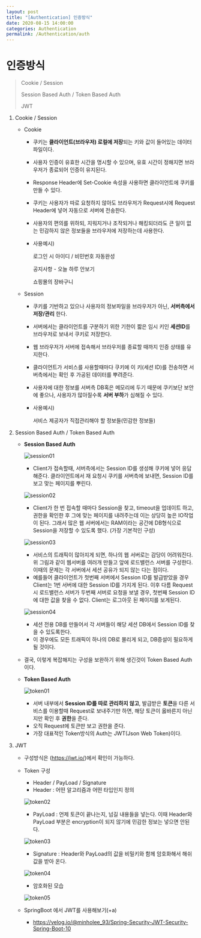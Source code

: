 ```yaml
---
layout: post
title: "[Authentication] 인증방식"
date: 2020-08-15 14:00:00
categories: Authentication
permalink: /Authentication/auth
---
```




# 인증방식

> Cookie / Session
>
> Session Based Auth / Token Based Auth
>
> JWT

1. Cookie / Session

   - Cookie 

     - 쿠키는 **클라이언트(브라우저) 로컬에 저장**되는 키와 값이 들어있는 데이터 파일이다.

     - 사용자 인증이 유효한 시간을 명시할 수 있으며, 유효 시간이 정해지면 브라우저가 종료되어 인증이 유지된다.

     - Response Header에 Set-Cookie 속성을 사용하면 클라이언트에 쿠키를 만들 수 있다.

     - 쿠키는 사용자가 따로 요청하지 않아도 브라우저가 Request시에 Request Header에 넣어 자동으로 서버에 전송한다.

     - 사용자의 편의를 위하되, 지워지거나 조작되거나 해킹되더라도 큰 일이 없는 민감하지 않은 정보들을 브라우저에 저장하는데 사용한다.

     - 사용예시) 

       로그인 시 아이디 / 비민번호 자동완성

       공지사항 - 오늘 하루 안보기

       쇼핑몰의 장바구니

   - Session

     - 쿠키를 기반하고 있으나 사용자의 정보파일을 브라우저가 아닌, **서버측에서 저장/관리** 한다.

     - 서버에서는 클라이언트를 구분하기 위한 기한이 짧은 임시 키인 **세션ID**를 브라우저로 보내서 쿠키로 저장한다.

     -  웹 브라우저가 서버에 접속해서 브라우저를 종료할 때까지 인증 상태를 유지한다.

     - 클라이언트가 서비스를 사용할때마다 쿠키에 이 키(세션 ID)를 전송하면 서버측에서는 확인 후 가공된 데이터를 뿌려준다.

     - 사용자에 대한 정보를 서버측 DB혹은 메모리에 두기 때문에 쿠키보단 보안에 좋으나, 사용자가 많아질수록 **서버 부하**가 심해질 수 있다. 

     - 사용예시)

       서비스 제공자가 직접관리해야 할 정보들(민감한 정보들)

2. Session Based Auth / Token Based Auth

   - **Session Based Auth**

     ![session01](..\img\session01.JPG)

     - Client가 접속할때, 서버측에서는 Session ID를 생성해 쿠키에 넣어 응답해준다. 클라이언트에서 재 요청시  쿠키를 서버측에 보내면, Session ID를 보고 맞는 페이지를 뿌린다.

     ![session02](..\img\session02.JPG)

     - Client가 한 번 접속할 때마다 Session을 찾고, timeout을 업데이트 하고, 권한을 확인한 후 그에 맞는 페이지를 내려주는데 이는 상당히 높은 IO작업이 된다. 그래서 많은 웹 서버에서는 RAM이라는 공간에 DB형식으로 Session을 저장할 수 있도록 했다. (가장 기본적인 구성)

     ![session03](..\img\session03.JPG)
     - 서비스의 트래픽이 많아지게 되면, 하나의 웹 서버로는 감당이 어려워진다. 위 그림과 같이 웹서버를 여러개 만들고 앞에 로드밸런스 서버를 구성한다. 이때의 문제는 각 서버에서 세션 공유가 되지 않는 다는 점이다.
     - 예를들어 클라이언트가 첫번째 서버에서 Session ID를 발급받았을 경우 Client는 1번 서버에 대한 Session ID를 가지게 된다. 이후 다름 Request시 로드밸런스 서버가 두번째 서버로  요청을 보낼 경우, 첫번째 Session ID에 대한 값을 찾을 수 없다. Client는 로그아웃 된 페이지를 보게된다.

     ![session04](..\img\session04.JPG)
     - 세션 전용 DB를 만들어서 각 서버들이 해당 세션 DB에서 Session ID를 찾을 수 있도록한다.
     - 이 경우에도 모든 트래픽이 하나의 DB로 몰리게 되고, DB증설이 필요하게 될 것이다. 

   - 결국, 이렇게 복잡해지는 구성을 보완하기 위해 생긴것이 Token Based Auth이다.

   

   - **Token Based Auth**

     ![token01](..\img\token01.JPG)
     - 서버 내부에서 **Session ID를 따로 관리하지 않고**, 발급받은 **토큰**을 다른 서비스를 이용할때 Request로 보내주기만 하면, 해당 토큰이 옳바른지 아닌지만 확인 후 **권한**을 준다.
     - 오직 Request에 토큰만 보고 권한을 준다.
     - 가장 대표적인 Token방식의 Auth는 JWT(Json Web Token)이다.

3. JWT

   - 구성방식은 (<https://jwt.io/>)에서 확인이 가능하다.

   - Token 구성

     - Header / PayLoad / Signature
     - Header : 어떤 알고리즘과 어떤 타입인지 정의

     ![token02](..\img\token02.JPG)

     - PayLoad : 언제 토큰이 끝나는지, 넘길 내용들을 넣는다. 이때 Header와 PayLoad 부분은 encryption이 되지 않기에 민감한 정보는 넣으면 안된다.

     ![token03](..\img\token03.JPG)

     - Signature : Header와 PayLoad의 값을 비밀키와 함께 암호화해서 해쉬값을 받아 온다.

     ![token04](..\img\token04.JPG)

     - 암호화된 모습

     ![token05](..\img\token05.JPG)

   - SpringBoot 에서 JWT를 사용해보기(+a)

     - <https://velog.io/@minholee_93/Spring-Security-JWT-Security-Spring-Boot-10> 
